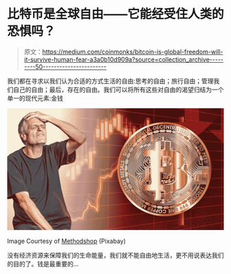 # 比特币是全球自由——它能经受住人类的恐惧吗？

> 原文：<https://medium.com/coinmonks/bitcoin-is-global-freedom-will-it-survive-human-fear-a3a0b10d909a?source=collection_archive---------50----------------------->

我们都在寻求以我们认为合适的方式生活的自由:思考的自由；旅行自由；管理我们自己的自由；最后，存在的自由。我们可以将所有这些对自由的渴望归结为一个单一的现代元素:金钱

![](img/f6128c2c06a85a5105c77af0c2a40489.png)

Image Courtesy of [Methodshop](https://pixabay.com/users/methodshop-1460919/?utm_source=link-attribution&utm_medium=referral&utm_campaign=image&utm_content=7188262) (Pixabay)

没有经济资源来保障我们的生命能量，我们就不能自由地生活，更不用说表达我们的目的了。钱是最重要的…